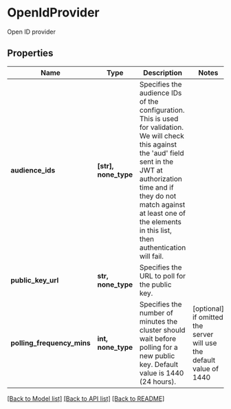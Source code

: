 # OpenIdProvider

Open ID provider

## Properties
Name | Type | Description | Notes
------------ | ------------- | ------------- | -------------
**audience_ids** | **[str], none_type** | Specifies the audience IDs of the configuration. This is used for validation. We will check this against the &#39;aud&#39; field sent in the JWT at authorization time and if they do not match against at least one of the elements in this list, then authentication will fail. | 
**public_key_url** | **str, none_type** | Specifies the URL to poll for the public key. | 
**polling_frequency_mins** | **int, none_type** | Specifies the number of minutes the cluster should wait before polling for a new public key. Default value is 1440 (24 hours). | [optional]  if omitted the server will use the default value of 1440

[[Back to Model list]](../README.md#documentation-for-models) [[Back to API list]](../README.md#documentation-for-api-endpoints) [[Back to README]](../README.md)


